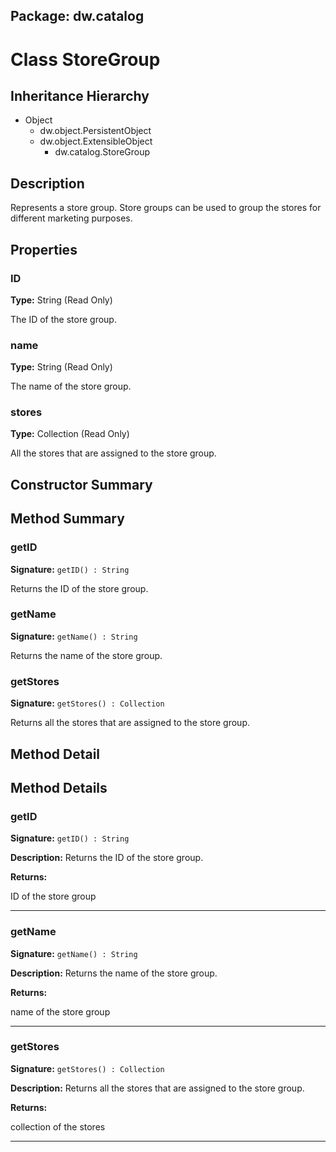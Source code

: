 ## Package: dw.catalog

# Class StoreGroup

## Inheritance Hierarchy

- Object
  - dw.object.PersistentObject
  - dw.object.ExtensibleObject
    - dw.catalog.StoreGroup

## Description

Represents a store group. Store groups can be used to group the stores for different marketing purposes.

## Properties

### ID

**Type:** String (Read Only)

The ID of the store group.

### name

**Type:** String (Read Only)

The name of the store group.

### stores

**Type:** Collection (Read Only)

All the stores that are assigned to the store group.

## Constructor Summary

## Method Summary

### getID

**Signature:** `getID() : String`

Returns the ID of the store group.

### getName

**Signature:** `getName() : String`

Returns the name of the store group.

### getStores

**Signature:** `getStores() : Collection`

Returns all the stores that are assigned to the store group.

## Method Detail

## Method Details

### getID

**Signature:** `getID() : String`

**Description:** Returns the ID of the store group.

**Returns:**

ID of the store group

---

### getName

**Signature:** `getName() : String`

**Description:** Returns the name of the store group.

**Returns:**

name of the store group

---

### getStores

**Signature:** `getStores() : Collection`

**Description:** Returns all the stores that are assigned to the store group.

**Returns:**

collection of the stores

---